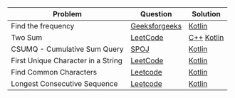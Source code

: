 | Problem                            | Question                                                                          | Solution                                                    |
| ---------------------------------- | --------------------------------------------------------------------------------- | ----------------------------------------------------------- |
| Find the frequency                 | [Geeksforgeeks](https://practice.geeksforgeeks.org/problems/find-the-frequency/1) | [Kotlin](../geeksforgeeks/find-frequency-number-array.java) |
| Two Sum                            | [LeetCode](https://leetcode.com/problems/two-sum/)                                | [C++](../leetcode/1.cpp) [Kotlin](../leetcode/1.kt)         |
| CSUMQ - Cumulative Sum Query       | [SPOJ](https://www.spoj.com/problems/CSUMQ/)                                      | [Kotlin](../spoj/CSUMQ.kt)                                  |
| First Unique Character in a String | [LeetCode](https://leetcode.com/problems/first-unique-character-in-a-string/)     | [Kotlin](../leetcode/387.kt)                                |
| Find Common Characters             | [Leetcode](https://leetcode.com/problems/find-common-characters/)                 | [Kotlin](../leetcode/1002.kt)                               |
| Longest Consecutive Sequence       | [Leetcode](https://leetcode.com/problems/longest-consecutive-sequence/)           | [Kotlin](../leetcode/128.kt)                                |

